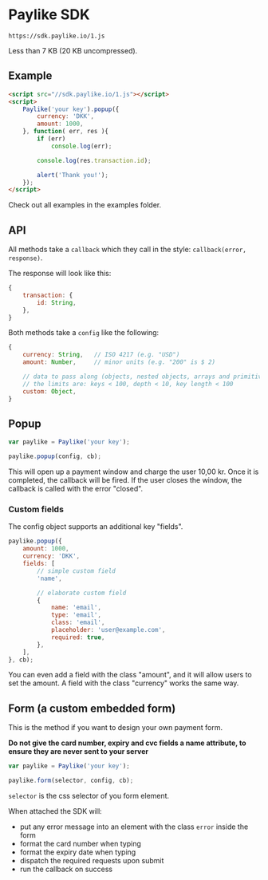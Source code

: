 # Paylike SDK

`https://sdk.paylike.io/1.js`

Less than 7 KB (20 KB uncompressed).

## Example

```html
<script src="//sdk.paylike.io/1.js"></script>
<script>
	Paylike('your key').popup({
		currency: 'DKK',
		amount: 1000,
	}, function( err, res ){
		if (err)
			console.log(err);

		console.log(res.transaction.id);

		alert('Thank you!');
	});
</script>
```

Check out all examples in the examples folder.

## API

All methods take a `callback` which they call in the style: `callback(error,
response)`.

The response will look like this:

```js
{
	transaction: {
		id: String,
	},
}
```

Both methods take a `config` like the following:

```js
{
	currency: String,	// ISO 4217 (e.g. "USD")
	amount: Number,		// minor units (e.g. "200" is $ 2)

	// data to pass along (objects, nested objects, arrays and primitives)
	// the limits are: keys < 100, depth < 10, key length < 100
	custom: Object,
}
```

## Popup

```js
var paylike = Paylike('your key');

paylike.popup(config, cb);
```

This will open up a payment window and charge the user 10,00 kr. Once it is
completed, the callback will be fired. If the user closes the window, the
callback is called with the error "closed".

### Custom fields

The config object supports an additional key "fields".

```js
paylike.popup({
	amount: 1000,
	currency: 'DKK',
	fields: [
		// simple custom field
		'name',

		// elaborate custom field
		{
			name: 'email',
			type: 'email',
			class: 'email',
			placeholder: 'user@example.com',
			required: true,
		},
	],
}, cb);
```

You can even add a field with the class "amount", and it will allow users to
set the amount. A field with the class "currency" works the same way.

## Form (a custom embedded form)

This is the method if you want to design your own payment form.

**Do not give the card number, expiry and cvc fields a name attribute, to
ensure they are never sent to your server**

```js
var paylike = Paylike('your key');

paylike.form(selector, config, cb);
```

`selector` is the css selector of you form element.

When attached the SDK will:

- put any error message into an element with the class `error` inside the form
- format the card number when typing
- format the expiry date when typing
- dispatch the required requests upon submit
- run the callback on success
